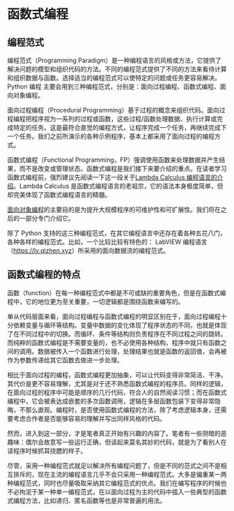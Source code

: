 # 函数式编程

## 编程范式

编程范式（Programming Paradigm）是一种编程语言的风格或方法，它提供了解决问题的模型和组织代码的方法。不同的编程范式提供了不同的方法来看待计算和组织数据与函数。选择适当的编程范式可以使特定的问题或任务更容易解决。Python 编程 主要会用到三种编程范式，分别是：面向过程编程、函数式编程、面向对象编程。

面向过程编程（Procedural Programming）基于过程的概念来组织代码。面向过程编程把程序视为一系列的过程或函数，这些过程/函数处理数据、执行计算或完成特定的任务。这是最符合直觉的编程方式，让程序完成一个任务，再继续完成下一个任务。我们之前所演示的各种示例程序，基本上都采用了面向过程的编程方式。

函数式编程（Functional Programming，FP）强调使用函数来处理数据并产生结果，而不是改变或管理状态。函数式编程是我们接下来要介绍的重点。在读者学习函数式编程前，强烈建议先阅读一下这一段关于[Lambda Calculus 编程语言的介绍](https://lv.qizhen.xyz/appendix_languages#lambda-calculus-编程语言)。Lambda Calculus 是函数式编程语言的老祖宗，它的语法本身极度简单，但却完美体现了函数式编程语言的精髓。


[面向对象编程](oop)的主要目的是为提升大规模程序的可维护性和可扩展性。我们将在之后的一部分专门介绍它。

除了 Python 支持的这三种编程范式，在其它编程语言中还存在着各种五花八门，各种各样的编程范式。比如，一个比较比较有特色的： LabVIEW 编程语言（<https://lv.qizhen.xyz>）所采用的面向数据流的编程范式。

## 函数式编程的特点

函数（function）在每一种编程范式中都是不可或缺的重要角色，但是在函数式编程中，它的地位更为至关重要，一切逻辑都是围绕函数来编写的。

单从代码层面来看，面向过程编程与函数式编程的明显区别在于，面向过程编程十分依赖变量与循环等结构。变量中数据的变化体现了程序状态的不同，也就是体现了在不同过程中的切换。而循环、条件等结构则负责程序在不同过程之间的跳转。而纯粹的函数式编程是不需要变量的，也不必使用各种结构，程序中就只有函数之间的调用。数据被传入一个函数进行处理，处理结果也就是函数的返回值，会再被作为参数传递给其它函数去做进一步处理。

相比于面向过程的编程，函数式编程更加抽象，可以让代码变得非常简洁、干净。其代价是更不容易理解，尤其是对于还不熟悉函数式编程的程序员。同样的逻辑，在面向过程的程序中可能是顺序的几行代码，符合人的自然阅读习惯；而在函数式编程中，它会被表达成嵌套的多次函数调用，逻辑在多层函数包装下变得非常隐晦，不那么直观。编程时，是否使用函数式编程的方法，除了考虑逻辑本身，还需要考虑合作者是否能够容易的理解并写出同样风格的代码。

然而，进入到这一部分，才是笔者真正开始有兴趣的内容了。笔者有一些阴暗的恶趣味：偶尔会故意写一些运行正确，但读起来莫名其妙的代码，就是为了看别人在读程序时候抓耳挠腮的样子。

尽管，采用一种编程范式就足以解决所有编程问题了，但是不同的范式之间不是相互排斥的，现在主流的编程语言几乎不会只采用一种编程范式。大多是偏重某一两种编程范式，同时也尽量吸取采纳其它编程范式的优点。我们在编写程序的时候也不必拘泥于某一种单一编程范式，在以面向过程为主的代码中插入一些典型的函数式编程方法，比如递归、匿名函数等也是非常普遍的用法。


